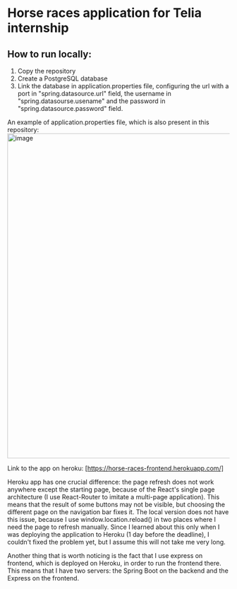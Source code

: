 ﻿# Horse races application for Telia internship
 
## How to run locally:
1. Copy the repository
2. Create a PostgreSQL database
3. Link the database in application.properties file, configuring the url with a port in "spring.datasource.url" field, the username in "spring.datasourse.usename" and the password in "spring.datasource.password" field.

An example of application.properties file, which is also present in this repository:
<img width="736" alt="image" src="https://user-images.githubusercontent.com/22565000/167058703-20682f9d-b6bf-4a15-a185-b31a1f68b18c.png">

Link to the app on heroku: [https://horse-races-frontend.herokuapp.com/]

Heroku app has one crucial difference: the page refresh does not work anywhere except the starting page, because of the React's single page architecture (I use React-Router to imitate a multi-page application). This means that the result of some buttons may not be visible, but choosing the different page on the navigation bar fixes it. The local version does not have this issue, because I use window.location.reload() in two places where I need the page to refresh manually. Since I learned about this only when I was deploying the application to Heroku (1 day before the deadline), I couldn't fixed the problem yet, but I assume this will not take me very long.

Another thing that is worth noticing is the fact that I use express on frontend, which is deployed on Heroku, in order to run the frontend there. This means that I have two servers: the Spring Boot on the backend and the Express on the frontend.
